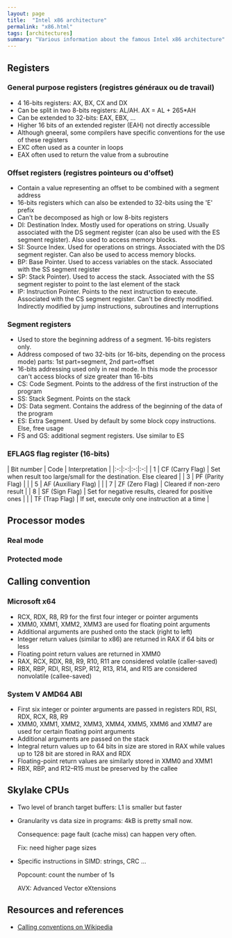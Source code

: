 ```yaml
---
layout: page
title:  "Intel x86 architecture"
permalink: "x86.html"
tags: [architectures]
summary: "Various information about the famous Intel x86 architecture"
---
```



## Registers
### General purpose registers (registres généraux ou de travail)
* 4 16-bits registers: AX, BX, CX and DX
* Can be split in two 8-bits registers: AL/AH. AX = AL + 265*AH
* Can be extended to 32-bits: EAX, EBX, ...
* Higher 16 bits of an extended register (EAH) not directly accessible
* Although gneeral, some compilers have specific conventions for the use of these
  registers
* EXC often used as a counter in loops
* EAX often used to return the value from a subroutine

### Offset registers (registres pointeurs ou d'offset)
* Contain a value representing an offset to be combined with a segment address
* 16-bits registers which can also be extended to 32-bits using the 'E' prefix
* Can't be decomposed as high or low 8-bits registers
* DI: Destination Index. Mostly used for operations on string. Usually associated
with the DS segment register (can also be used with the ES segment register).
Also used to access memory blocks.
* SI: Source Index. Used for operations on strings. Associated with the DS
segment register. Can also be used to access memory blocks.
* BP: Base Pointer. Used to access variables on the stack. Associated with the
SS segment register
* SP: Stack Pointer). Used to access the stack. Associated with the
SS segment register to point to the last element of the stack
* IP: Instruction Pointer. Points to the next instruction to execute. Associated
with the CS segment register. Can't be directly modified. Indirectly modified by
jump instructions, subroutines and interruptions

### Segment registers
* Used to store the beginning address of a segment. 16-bits registers only.
* Address composed of two 32-bits (or 16-bits, depending on the process mode)
 parts: 1st part=segment, 2nd part=offset
* 16-bits addressing used only in real mode. In this mode the processor can't
access blocks of size greater than 16-bits
* CS: Code Segment. Points to the address of the first instruction of the program
* SS: Stack Segment. Points on the stack
* DS: Data segment. Contains the address of the beginning of the data of the
program
* ES: Extra Segment. Used by default by some block copy instructions.
Else, free usage
* FS and GS: additional segment registers. Use similar to ES



### EFLAGS flag register (16-bits)

| Bit number | Code | Interpretation |
|:-:|:-:|:-:|:-:|
| 1 | CF (Carry Flag)       | Set when result too large/small for the destination. Else cleared |
| 3 | PF (Parity Flag)      | |
| 5 | AF (Auxiliary Flag)   | |
| 7 | ZF (Zero Flag)        | Cleared if non-zero result |
| 8 | SF (Sign Flag)        | Set for negative results, cleared for positive ones |
|   | TF (Trap Flag)        | If set, execute only one instruction at a time |


## Processor modes
### Real mode
### Protected mode


## Calling convention
### Microsoft x64
* RCX, RDX, R8, R9 for the first four integer or pointer arguments
* XMM0, XMM1, XMM2, XMM3 are used for floating point arguments
* Additional arguments are pushed onto the stack (right to left)
* Integer return values (similar to x86) are returned in RAX if 64 bits or less
* Floating point return values are returned in XMM0
* RAX, RCX, RDX, R8, R9, R10, R11 are considered volatile (caller-saved)
* RBX, RBP, RDI, RSI, RSP, R12, R13, R14, and R15 are considered nonvolatile (callee-saved)


### System V AMD64 ABI
* First six integer or pointer arguments are passed in registers RDI, RSI, RDX, RCX, R8, R9
* XMM0, XMM1, XMM2, XMM3, XMM4, XMM5, XMM6 and XMM7 are used for certain floating point arguments
* Additional arguments are passed on the stack
* Integral return values up to 64 bits in size are stored in RAX while values up to 128 bit are stored in RAX and RDX
* Floating-point return values are similarly stored in XMM0 and XMM1
* RBX, RBP, and R12–R15 must be preserved by the callee

## Skylake CPUs
* Two level of branch target buffers: L1 is smaller but faster
* Granularity vs data size in programs: 4kB is pretty small now. 
  
  Consequence: page fault (cache miss) can happen very often.

  Fix: need higher page sizes
* Specific instructions in SIMD: strings, CRC ...
  
  Popcount: count the number of 1s

  AVX: Advanced Vector eXtensions


## Resources and references
* [Calling conventions on Wikipedia](https://en.wikipedia.org/wiki/X86_calling_conventions#List_of_x86_calling_conventions)
